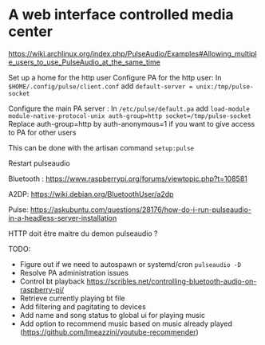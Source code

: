 # A web interface controlled media center

https://wiki.archlinux.org/index.php/PulseAudio/Examples#Allowing_multiple_users_to_use_PulseAudio_at_the_same_time

Set up a home for the http user
Configure PA for the http user:
In `$HOME/.config/pulse/client.conf` add `default-server = unix:/tmp/pulse-socket`

Configure the main PA server :
In `/etc/pulse/default.pa` add `load-module module-native-protocol-unix auth-group=http socket=/tmp/pulse-socket`
Replace auth-group=http by auth-anonymous=1 if you want to give access to PA for other users

This can be done with the artisan command `setup:pulse`

Restart pulseaudio

Bluetooth : https://www.raspberrypi.org/forums/viewtopic.php?t=108581

A2DP: https://wiki.debian.org/BluetoothUser/a2dp

Pulse: https://askubuntu.com/questions/28176/how-do-i-run-pulseaudio-in-a-headless-server-installation

HTTP doit être maitre du demon pulseaudio ?

TODO:
- Figure out if we need to autospawn or systemd/cron `pulseaudio -D`
 - Resolve PA administration issues
 - Control bt playback https://scribles.net/controlling-bluetooth-audio-on-raspberry-pi/
 - Retrieve currently playing bt file
 - Add filtering and pagitating to devices
 - Add name and song status to global ui for playing music
 - Add option to recommend music based on music already played (https://github.com/lmeazzini/youtube-recommender)
